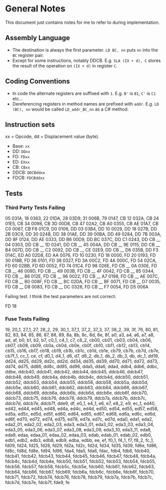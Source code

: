 ﻿# General Notes

This document just contains notes for me to refer to during implementation.

## Assembly Language

- The destination is always the first parameter. `LD BC, nn` puts `nn` into the `BC` register pair.
- Except for some instructions, notably DDCB. E.g. `SLA (IX + d), C` stores the result of the operation on `(IX + d)` in register `C`.

## Coding Conventions

- In code the alternate registers are suffixed with `1`. E.g. `B'` is `B1`, `C'` is `C1` etc...
- Dereferencing registers in method names are prefixed with `addr`. E.g. `LD (BC), nn` would be called `LD_addr_BC_nn` as a C# method.

## Instruction sets

xx = Opcode, dd = Displacement value (byte).

- Base: `xx`
- DD: `DDxx`
- FD: `FDxx`
- ED: `EXxx`
- CB: `CBxx`
- DDCB: `DDCBddxx`
- FDCB: `FDCBddxx`

## Tests

### Third Party Tests Failing

05 031A, 18 0363, 22 01DA, 28 03D9, 31 006B, 79 0147, CB 12 032A, CB 24 01E5, CB 34 0098, CB 3D 00D8, CB 47 02A2, CB A0 0355, CB AE 01A7, CB C0 0067, CB F8 01C9, D0 0106, DD 03 03B4, DD 10 0029, DD 18 027B, DD 2B 03C9, DD 30 024B, DD 38 01AE, DD 39 00BA, DD 49 0284, DD 7B 003A, DD 8F 0124, DD AE 0333, DD B6 00D9, DD BC 037C, DD C1 0243, DD CB __ 04 0303, DD CB __ 1D 0241, DD CB __ 45 004A, DD CB __ 9E 0115, DD CB __ B4 007D, DD CB __ C2 0092, DD CB __ CE 02E9, DD CB __ D6 035B, DD F3 014C, ED A0 02D8, ED AA 0076, FD 10 0230, FD 18 0000, FD 20 0193, FD 30 018B, FD 36 0101, FD 38 0327, FD 3A 00C2, FD 4A 000C, FD 54 02CA, FD 60 02BB, FD 6D 0052, FD 74 01C4, FD 98 026E, FD CB __ 0A 030E, FD CB __ 46 009D, FD CB __ 49 003B, FD CB __ 4F 0042, FD CB __ 85 0344, FD CB __ 86 012E, FD CB __ 96 0022, FD CB __ A7 0198, FD CB __ AE 007C, FD CB __ B0 008F, FD CB __ BC 02DA, FD CB __ BF 0071, FD CB __ D7 0035, FD CB __ D8 0083, FD CB __ DC 0328, FD CB __ F7 0054, FD D5 006A

Failing test. I think the test parameters are not correct:

FD 18

### Fuse Tests Failing

19, 20_1, 27_1, 27, 28_2, 29, 30_1, 37_1, 37_2, 37_3, 37, 38_2, 39, 3f, 76, 80, 81, 82, 83, 84, 85, 86, 87, 88, 89, 8a, 8b, 8c, 8d, 8e, 8f, a0, a3, a4, a6, a7, a8, ad, af, b0, b1, b2, b7, c0_1, c4_1, c7, c8_2, cb00, cb01, cb03, cb04, cb06, cb07, cb08, cb09, cb0a, cb0d, cb0e, cb0f, cb10, cb11, cb12, cb13, cb14, cb15, cb16, cb17, cb18, cb19, cb1b, cb1c, cb1d, cb1e, cb79, cb7b, cb7d, cb7e, cb7f_1, cc_1, ce, cf, d0_1, d4_1, d6, d7, d8_2, db_1, db_2, db_3, db, dc_1, dd19, dd24, dd25, dd29, dd2c, dd2d, dd34, dd35, dd39, dd70, dd71, dd72, dd73, dd74, dd75, dd86, dd8c, dd95, dd96, dda5, dda6, ddad, ddb4, ddb6, ddbc, ddbe, ddcb40, ddcb41, ddcb42, ddcb44, ddcb45, ddcb46, ddcb47, ddcb48, ddcb49, ddcb4a, ddcb4b, ddcb4c, ddcb4d, ddcb50, ddcb51, ddcb52, ddcb53, ddcb54, ddcb55, ddcb56, ddcb58, ddcb5a, ddcb5d, ddcb5e, ddcb60, ddcb61, ddcb62, ddcb63, ddcb64, ddcb66, ddcb67, ddcb68, ddcb69, ddcb6a, ddcb6b, ddcb6d, ddcb6e, ddcb6f, ddcb70, ddcb73, ddcb75, ddcb76, ddcb78, ddcb79, ddcb7a, ddcb7b, ddcb7c, ddcb7d, ddcb7e, ddcb7f, dde9, df, e0_1, e4_1, e6, e7, e8_2, e9, ec_1, ed40, ed42, ed44, ed45, ed48, ed4a, ed4c, ed4d, ed50, ed54, ed55, ed57, ed58, ed5a, ed5c, ed5d, ed5f, ed60, ed64, ed65, ed67, ed68, ed6a, ed6c, ed6d, ed6f, ed70, ed72, ed74, ed75, ed78, ed7a, ed7c, ed7d, eda0, eda1, eda2, eda2_01, eda2_02, eda2_03, eda3, eda3_01, eda3_02, eda3_03, eda3_04, eda3_05, eda3_06, eda3_07, eda3_08, eda3_09, eda3_10, eda3_11, eda8, eda9, edaa, edaa_01, edaa_02, edaa_03, edab, edab_01, edab_02, edb0, edb1, edb2, edb3, edb8, edb9, edba, edbb, ee, ef, f0_1, f4_1, f7, f8_2, fc_1, fd09, fd24, fd25, fd26, fd29, fd2a, fd2c, fd2d, fd34, fd35, fd39, fd6e, fd86, fd8c, fd8d, fd8e, fd94, fd96, fda4, fda5, fda6, fdac, fdb4, fdb6, fdcb40, fdcb41, fdcb42, fdcb43, fdcb44, fdcb45, fdcb46, fdcb47, fdcb48, fdcb4a, fdcb4c, fdcb4d, fdcb4e, fdcb50, fdcb51, fdcb52, fdcb53, fdcb54, fdcb55, fdcb56, fdcb57, fdcb58, fdcb5c, fdcb5e, fdcb60, fdcb61, fdcb62, fdcb63, fdcb64, fdcb66, fdcb67, fdcb69, fdcb6a, fdcb6c, fdcb6e, fdcb6f, fdcb70, fdcb71, fdcb72, fdcb74, fdcb76, fdcb78, fdcb79, fdcb7a, fdcb7b, fdcb7c, fdcb7d, fdcb7e, fdcb7f, fde9, fe